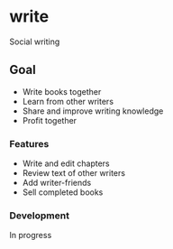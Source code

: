 # write
Social writing


## Goal
- Write books together
- Learn from other writers
- Share and improve writing knowledge
- Profit together

### Features
- Write and edit chapters
- Review text of other writers
- Add writer-friends
- Sell completed books

### Development
In progress
